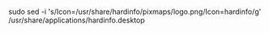 sudo sed -i 's/Icon=\/usr\/share\/hardinfo\/pixmaps\/logo.png/Icon=hardinfo/g' /usr/share/applications/hardinfo.desktop